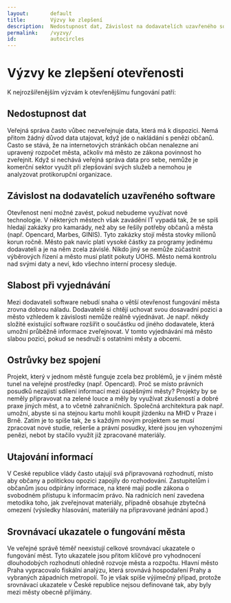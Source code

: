 ```yaml
---
layout:       default
title:        Výzvy ke zlepšení
description:  Nedostupnost dat, Závislost na dodavatelích uzavřeného software, Utajování informací, Srovnávací ukazatele o fungování města
permalink:    /vyzvy/
id:           autocircles
---
```



# Výzvy ke zlepšení otevřenosti

K nejrozšířenějším výzvám k otevřenějšímu fungování patří:

Nedostupnost dat
----------------

Veřejná správa často vůbec nezveřejnuje data, která má k dispozici.
Nemá přitom žádný důvod data utajovat, když jde o nakládání s penězi občanů.
Casto se stává, že na internetových stránkách občan nenalezne ani upravený
rozpočet města, ačkoliv má město ze zákona povinnost ho zveřejnit. Když si
nechává veřejná správa data pro sebe, nemůže je komerční sektor využít při
zlepšování svých služeb a nemohou je analyzovat protikorupční organizace.

Závislost na dodavatelích uzavřeného software
-----------------------
Otevřenost není možné zavést, pokud nebudeme využívat nové technologie.
V některých městech však zavádění IT vypadá tak, že se spíš hledají
zakázky pro kamarády, než aby se řešily potřeby občanů a města (např.
Opencard, Marbes, GINIS). Tyto zakázky stojí města stovky milionů korun ročně.
Město pak navíc platí vysoké částky za programy jedinému dodavateli a je na něm
zcela závislé. Nikdo jiný se nemůže
zúčastnit výběrových řízení a město musí platit pokuty UOHS.
Město nemá kontrolu nad svými daty a neví, kdo všechno interní procesy
sleduje.

Slabost při vyjednávání
-----------------------
Mezi dodavateli software nebudí snaha o větší otevřenost fungování města
zrovna dobrou náladu. Dodavatelé si chtějí uchovat svou dosavadní pozici
a město vzhledem k závislosti nemůže reálně vyjednávat. Je např. někdy složité
existující software rozšířit o součástku od jiného dodavatele, která
umožní průběžně informace zveřejnovat. V tomto vyjednávání má město slabou
pozici, pokud se nesdruží s ostatními městy a obcemi.

Ostrůvky bez spojení
-------------------
Projekt, který v jednom městě funguje zcela bez problémů, je v jiném městě
tunel na veřejné prostředky (např. Opencard). Proč se místo právních posudků
nezajistí sdílení informací mezi úspěšnými městy? Projekty by se neměly
připravovat na zelené louce a měly by využívat zkušeností a dobré praxe jiných měst,
a to včetně zahraničních. Společná architektura pak např. umožní, abyste si
na stejnou kartu mohli koupit jízdenku na MHD v Praze i Brně. Zatím je to spíše
tak, že s každým novým projektem se musí zpracovat nové studie, rešerše a právní
posudky, které jsou jen vyhozenými penězi, nebot by stačilo využít již zpracované
materiály.

Utajování informací
-------------------

V Ceské republice vlády často utajují svá připravovaná rozhodnutí, místo aby
občany a politickou opozici zapojily do rozhodování. Zastupitelům i občanům
jsou odpírány informace, na které mají podle zákona o svobodném přístupu
k informacím právo. Na radnicích není zavedena metodika toho, jak zveřejnovat
materiály, případně obsahuje zbytečná omezení (výsledky hlasování,
materiály na připravované jednání apod.)

Srovnávací ukazatele o fungování města
-----------------------------------

Ve veřejné správě téměř neexistují celkové srovnávací ukazatele o fungování měst.
Tyto ukazatele jsou přitom klíčové pro vyhodnocení dlouhodobých rozhodnutí ohledně
rozvoje města a rozpočtu. Hlavní město Praha vypracovalo fiskální
analýzu, která srovnává hospodaření Prahy a vybraných západních metropolí. To
je však spíše výjimečný případ, protože srovnávací ukazatele v České republice
nejsou definované tak, aby byly mezi městy obecně přijímány.
